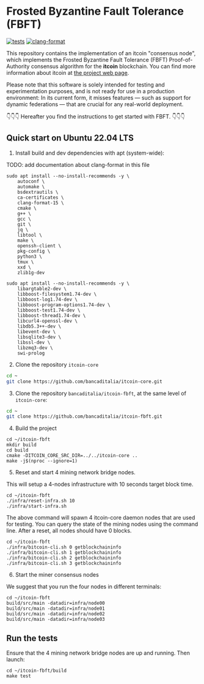 # Frosted Byzantine Fault Tolerance (FBFT)

[![tests](https://github.com/bancaditalia/itcoin-fbft/actions/workflows/test-itcoin-fbft.yml/badge.svg?branch=main&event=push)](https://github.com/bancaditalia/itcoin-fbft/actions/workflows/test-itcoin-fbft.yml)
[![clang-format](https://github.com/bancaditalia/itcoin-fbft/actions/workflows/check-code-formatting.yml/badge.svg?branch=main&event=push)](https://github.com/bancaditalia/itcoin-fbft/actions/workflows/check-code-formatting.yml)

This repository contains the implementation of an itcoin "consensus node",
which implements the Frosted Byzantine Fault Tolerance (FBFT) Proof-of-Authority consensus algorithm for the **itcoin** blockchain.
You can find more information about itcoin at [the project web page](https://bancaditalia.github.io/itcoin).

Please note that this software is solely intended for testing and experimentation purposes, and is not ready for use in a production environment: In its current form, it misses features — such as support for dynamic federations — that are crucial for any real-world deployment.

👇👇👇 Hereafter you find the instructions to get started with FBFT. 👇👇👇

## Quick start on Ubuntu 22.04 LTS

1. Install build and dev dependencies with apt (system-wide):

TODO: add documentation about clang-format in this file

```
sudo apt install --no-install-recommends -y \
    autoconf \
    automake \
    bsdextrautils \
    ca-certificates \
    clang-format-15 \
    cmake \
    g++ \
    gcc \
    git \
    jq \
    libtool \
    make \
    openssh-client \
    pkg-config \
    python3 \
    tmux \
    xxd \
    zlib1g-dev

sudo apt install --no-install-recommends -y \
    libargtable2-dev \
    libboost-filesystem1.74-dev \
    libboost-log1.74-dev \
    libboost-program-options1.74-dev \
    libboost-test1.74-dev \
    libboost-thread1.74-dev \
    libcurl4-openssl-dev \
    libdb5.3++-dev \
    libevent-dev \
    libsqlite3-dev \
    libssl-dev \
    libzmq3-dev \
    swi-prolog
```

2. Clone the repository `itcoin-core`

```bash
cd ~
git clone https://github.com/bancaditalia/itcoin-core.git
```

3. Clone the repository `bancaditalia/itcoin-fbft`, at the same level of `itcoin-core`:

```bash
cd ~
git clone https://github.com/bancaditalia/itcoin-fbft.git
```

4. Build the project

```
cd ~/itcoin-fbft
mkdir build
cd build
cmake -DITCOIN_CORE_SRC_DIR=../../itcoin-core ..
make -j$(nproc --ignore=1)
```

5. Reset and start 4 mining network bridge nodes.

This will setup a 4-nodes infrastructure with 10 seconds target block time.

```
cd ~/itcoin-fbft
./infra/reset-infra.sh 10
./infra/start-infra.sh
```

The above command will spawn 4 itcoin-core daemon nodes that are used for
testing.
You can query the state of the mining nodes using the command line.
After a reset, all nodes should have 0 blocks.

```
cd ~/itcoin-fbft
./infra/bitcoin-cli.sh 0 getblockchaininfo
./infra/bitcoin-cli.sh 1 getblockchaininfo
./infra/bitcoin-cli.sh 2 getblockchaininfo
./infra/bitcoin-cli.sh 3 getblockchaininfo
```

6. Start the miner consensus nodes

We suggest that you run the four nodes in different terminals:

```
cd ~/itcoin-fbft
build/src/main -datadir=infra/node00
build/src/main -datadir=infra/node01
build/src/main -datadir=infra/node02
build/src/main -datadir=infra/node03
```

## Run the tests

Ensure that the 4 mining network bridge nodes are up and running. Then launch:

```
cd ~/itcoin-fbft/build
make test
```
